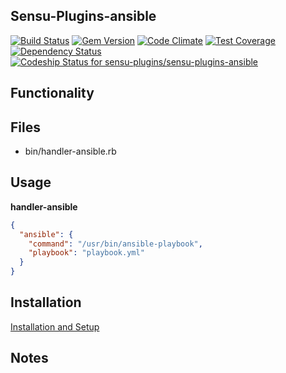 ## Sensu-Plugins-ansible

[ ![Build Status](https://travis-ci.org/sensu-plugins/sensu-plugins-ansible.svg?branch=master)](https://travis-ci.org/sensu-plugins/sensu-plugins-ansible)
[![Gem Version](https://badge.fury.io/rb/sensu-plugins-ansible.svg)](http://badge.fury.io/rb/sensu-plugins-ansible)
[![Code Climate](https://codeclimate.com/github/sensu-plugins/sensu-plugins-ansible/badges/gpa.svg)](https://codeclimate.com/github/sensu-plugins/sensu-plugins-ansible)
[![Test Coverage](https://codeclimate.com/github/sensu-plugins/sensu-plugins-ansible/badges/coverage.svg)](https://codeclimate.com/github/sensu-plugins/sensu-plugins-ansible)
[![Dependency Status](https://gemnasium.com/sensu-plugins/sensu-plugins-ansible.svg)](https://gemnasium.com/sensu-plugins/sensu-plugins-ansible)
[![Codeship Status for sensu-plugins/sensu-plugins-ansible](https://codeship.com/projects/3192fe00-d4b5-0132-4979-16774c8da8c5/status?branch=master)](https://codeship.com/projects/77869)

## Functionality

## Files
 * bin/handler-ansible.rb

## Usage

**handler-ansible**
```json
{
  "ansible": {
    "command": "/usr/bin/ansible-playbook",
    "playbook": "playbook.yml"
  }
}
```
## Installation

[Installation and Setup](https://github.com/sensu-plugins/documentation/blob/master/user_docs/installation_instructions.md)

## Notes
